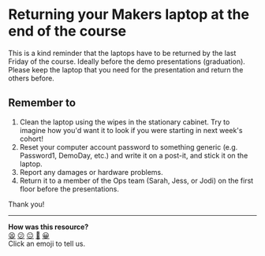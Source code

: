 # Returning your Makers laptop at the end of the course

This is a kind reminder that the laptops have to be returned by the last Friday of the course.  Ideally before the demo presentations (graduation). Please keep the laptop that you need for the presentation and return the others before.

## Remember to

1. Clean the laptop using the wipes in the stationary cabinet. Try to imagine how you'd want it to look if you were starting in next week's cohort!
2. Reset your computer account password to something generic (e.g. Password1, DemoDay, etc.) and write it on a post-it, and stick it on the laptop.
3. Report any damages or hardware problems.
4. Return it to a member of the Ops team (Sarah, Jess, or Jodi) on the first floor before the presentations.

Thank you!

<!-- BEGIN GENERATED SECTION DO NOT EDIT -->

---

**How was this resource?**  
[😫](https://airtable.com/shrUJ3t7KLMqVRFKR?prefill_Repository=course&prefill_File=pills/returning_your_makers_laptop.md&prefill_Sentiment=😫) [😕](https://airtable.com/shrUJ3t7KLMqVRFKR?prefill_Repository=course&prefill_File=pills/returning_your_makers_laptop.md&prefill_Sentiment=😕) [😐](https://airtable.com/shrUJ3t7KLMqVRFKR?prefill_Repository=course&prefill_File=pills/returning_your_makers_laptop.md&prefill_Sentiment=😐) [🙂](https://airtable.com/shrUJ3t7KLMqVRFKR?prefill_Repository=course&prefill_File=pills/returning_your_makers_laptop.md&prefill_Sentiment=🙂) [😀](https://airtable.com/shrUJ3t7KLMqVRFKR?prefill_Repository=course&prefill_File=pills/returning_your_makers_laptop.md&prefill_Sentiment=😀)  
Click an emoji to tell us.

<!-- END GENERATED SECTION DO NOT EDIT -->
